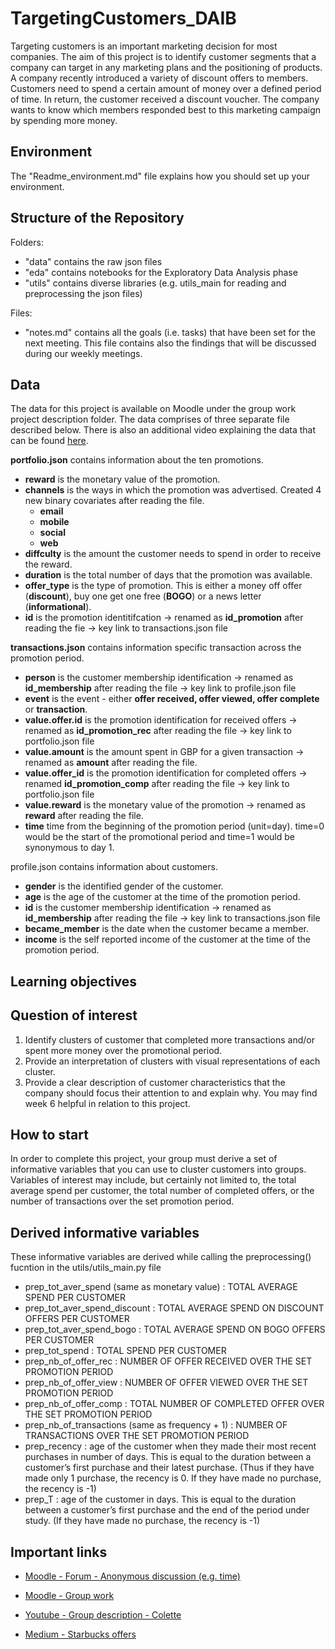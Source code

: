 # TargetingCustomers_DAIB


Targeting customers is an important marketing decision for most companies. The aim of this project is to identify
customer segments that a company can target in any marketing plans and the positioning of products.
A company recently introduced a variety of discount offers to members. Customers need to spend a certain amount
of money over a defined period of time. In return, the customer received a discount voucher. The company wants to
know which members responded best to this marketing campaign by spending more money.

## Environment

The "Readme_environment.md" file explains how you should set up your environment.

## Structure of the Repository

Folders:
* "data" contains the raw json files
* "eda" contains notebooks for the Exploratory Data Analysis phase
* "utils" contains diverse libraries (e.g. utils_main for reading and preprocessing the json files)

Files:
* "notes.md" contains all the goals (i.e. tasks) that have been set for the next meeting. This file contains also the findings that will be discussed during our weekly meetings.

## Data

The data for this project is available on Moodle under the group work project description folder. The data comprises
of three separate file described below. There is also an additional video explaining the data that can be found [here](https://www.youtube.com/watch?v=VVqsqOqfltU).


**portfolio.json** contains information about the ten promotions.
* **reward** is the monetary value of the promotion.
* **channels** is the ways in which the promotion was advertised. Created 4 new binary covariates after reading the file.
    * **email**
    * **mobile**
    * **social**
    * **web**
* **diffculty** is the amount the customer needs to spend in order to receive the reward.
* **duration** is the total number of days that the promotion was available.
* **offer_type** is the type of promotion. This is either a money off offer (**discount**), buy one get one free (**BOGO**) or
a news letter (**informational**).
* **id** is the promotion identitifcation -> renamed as **id_promotion** after reading the fie -> key link to transactions.json file


**transactions.json** contains information specific transaction across the promotion period.
* **person** is the customer membership identification -> renamed as **id_membership** after reading the file -> key link to profile.json file
* **event** is the event - either **offer received, offer viewed, offer complete** or **transaction**.
* **value.offer.id** is the promotion identification for received offers -> renamed as **id_promotion_rec** after reading the file -> key link to portfolio.json file
* **value.amount** is the amount spent in GBP for a given transaction -> renamed as **amount** after reading the file.
* **value.offer_id** is the promotion identification for completed offers -> renamed **id_promotion_comp** after reading the file -> key link to portfolio.json file
* **value.reward** is the monetary value of the promotion -> renamed as **reward** after reading the file.
* **time** time from the beginning of the promotion period (unit=day). time=0 would be the start of the promotional period and time=1 would be synonymous to day 1.


profile.json contains information about customers.
* **gender** is the identified gender of the customer.
* **age** is the age of the customer at the time of the promotion period.
* **id** is the customer membership identification -> renamed as **id_membership** after reading the file -> key link to transactions.json file
* **became_member** is the date when the customer became a member.
* **income** is the self reported income of the customer at the time of the promotion period.

## Learning objectives

## Question of interest
1. Identify clusters of customer that completed more transactions and/or spent more money over the promotional
period.
2. Provide an interpretation of clusters with visual representations of each cluster.
3. Provide a clear description of customer characteristics that the company should focus their attention to and
explain why.
You may find week 6 helpful in relation to this project.

## How to start

In order to complete this project, your group must derive a set of informative variables that you can use to cluster
customers into groups. Variables of interest may include, but certainly not limited to, the total average spend per
customer, the total number of completed offers, or the number of transactions over the set promotion period.

## Derived informative variables

These informative variables are derived while calling the preprocessing() fucntion in the utils/utils_main.py file

* prep_tot_aver_spend (same as monetary value) : TOTAL AVERAGE SPEND PER CUSTOMER
* prep_tot_aver_spend_discount : TOTAL AVERAGE SPEND ON DISCOUNT OFFERS PER CUSTOMER
* prep_tot_aver_spend_bogo : TOTAL AVERAGE SPEND ON BOGO OFFERS PER CUSTOMER
* prep_tot_spend : TOTAL SPEND PER CUSTOMER
* prep_nb_of_offer_rec : NUMBER OF OFFER RECEIVED OVER THE SET PROMOTION PERIOD
* prep_nb_of_offer_view : NUMBER OF OFFER VIEWED OVER THE SET PROMOTION PERIOD 
* prep_nb_of_offer_comp : TOTAL NUMBER OF COMPLETED OFFER OVER THE SET PROMOTION PERIOD
* prep_nb_of_transactions (same as frequency + 1) : NUMBER OF TRANSACTIONS OVER THE SET PROMOTION PERIOD
* prep_recency : age of the customer when they made their most recent purchases in number of days. This is equal to the duration between a customer’s first purchase and their latest purchase. (Thus if they have made only 1 purchase, the recency is 0. If they have made no purchase, the recency is -1)
* prep_T : age of the customer in days. This is equal to the duration between a customer’s first purchase and the end of the period under study. (If they have made no purchase, the recency is -1)

## Important links

* [Moodle - Forum - Anonymous discussion (e.g. time)](https://moodle.gla.ac.uk/mod/hsuforum/view.php?f=2383)

* [Moodle - Group work](https://moodle.gla.ac.uk/course/view.php?id=29456#section-2)

* [Youtube - Group description - Colette](https://www.youtube.com/watch?v=VVqsqOqfltU)

* [Medium - Starbucks offers](https://seifip.medium.com/starbucks-offers-advanced-customer-segmentation-with-python-737f22e245a4)
